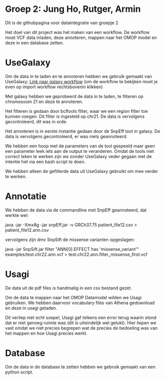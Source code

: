 # Groep 2: Jung Ho, Rutger, Armin
Dit is de githubpagina voor dataintegratie van groepje 2

Het doel van dit project was het maken van een workflow.
De workflow moet VCF data inladen, deze annoteren, mappen naar het OMOP model en deze in een database zetten.

# UseGalaxy
Om de data in te laden en te annoteren hebben we gebruik gemaakt van UseGalaxy;
[Link naar galaxy workflow](https://usegalaxy.org/u/armin1994/w/dataintegratie)
(om de workflow te bekijken moet je even op import workflow rechtsbovenin klikken)

Met galaxy hebben we geprobeerd de data in te laden, te filteren op chromosoom 21 en deze te annoteren.

Het filteren is gedaan door bcftools filter, waar we een region filter toe kunnen voegen. Dit filter is ingesteld op chr21.
De data is vervolgens gecontroleerd, dit was in orde.

Het annoteren is in eerste instantie gedaan door de SnpEff tool in galaxy.
De data is vervolgens gecontroleerd, er was niets geannoteerd.

We hebben een hoop met de parameters van de tool gespeeld maar geen een parameter leek iets aan de output te veranderen.
Omdat de tools niet correct leken te werken zijn we zonder UseGalaxy veder gegaan met de intentie het via een bash script te doen.

We hebben alleen de gefilterde data uit UseGalaxy gebruikt om mee verder te werken.

# Annotatie

We hebben de data via de commandline met SnpEff geannoteerd, dat werkte wel:

java -jar -Xmx8g -jar snpEff.jar -v GRCh37.75  patient_file12.csv > patient_file12.ann.csv

vervolgens zijn dmv SnpSift de missense varianten opgeslagen:

java -jar SnpSift.jar filter "ANN[0].EFFECT has 'missense_variant'" examples/test.chr22.ann.vcf > test.chr22.ann.filter_missense_first.vcf

# Usagi

De data uit de pdf files is handmatig in een csv bestand gezet.

Om de data te mappen naar het OMOP Datamodel wilden we Usagi gebruiken. 
We hebben daarvoor vocabulary files van Athena gedownload en deze in usagi geladen.

Dit verliep niet echt soepel, Usagi gaf telkens een error terug waarin stond dat er niet genoeg ruimte was (dit is uiteindelijk wel gelukt).
Hier liepen we vast omdat we niet precies begrepen wat de precies de bedoeling was van het mappen en hoe Usagi precies werkt.

# Database

Om de data in de database te zetten hebben we gebruik gemaakt van een python script.

